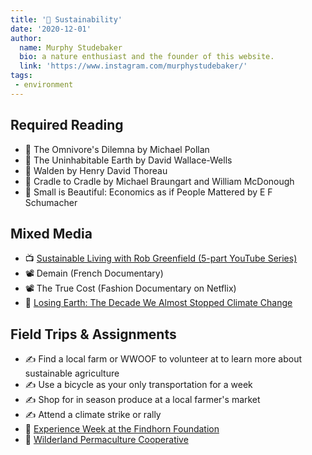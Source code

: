 ```yaml
---
title: '🌱 Sustainability'
date: '2020-12-01'
author:
  name: Murphy Studebaker
  bio: a nature enthusiast and the founder of this website.
  link: 'https://www.instagram.com/murphystudebaker/'
tags:
 - environment
---
```


## Required Reading
- 📖 The Omnivore's Dilemna by Michael Pollan
- 📖 The Uninhabitable Earth by David Wallace-Wells
- 📖 Walden by Henry David Thoreau 
- 📖 Cradle to Cradle by Michael Braungart and William McDonough
- 📖 Small is Beautiful: Economics as if People Mattered by E F Schumacher

## Mixed Media
- 📺 [Sustainable Living with Rob Greenfield (5-part YouTube Series)](https://www.youtube.com/watch?v=bIhbsEapoSo&list=PLHrhas5pE0W7qmPX35ykbb9dAMkBUBb48&ab_channel=RobGreenfield)
- 📽️ Demain (French Documentary)
- 📽️ The True Cost (Fashion Documentary on Netflix)
- 🔗 [Losing Earth: The Decade We Almost Stopped Climate Change](https://www.nytimes.com/interactive/2018/08/01/magazine/climate-change-losing-earth.html)

## Field Trips & Assignments
- ✍️ Find a local farm or WWOOF to volunteer at to learn more about sustainable agriculture
- ✍️ Use a bicycle as your only transportation for a week
- ✍️ Shop for in season produce at a local farmer's market
- ✍️ Attend a climate strike or rally
- 🔗 [Experience Week at the Findhorn Foundation](https://www.findhorn.org/programmes/experience-week/)
- 🔗 [Wilderland Permaculture Cooperative](http://wilderland.org.nz/volunteer)
